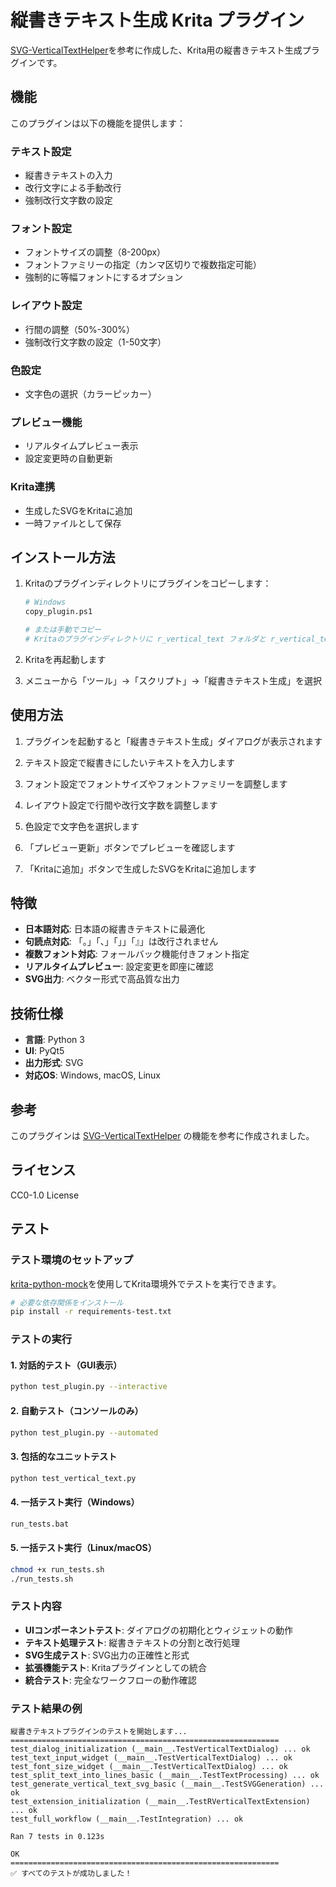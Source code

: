 # 縦書きテキスト生成 Krita プラグイン

[SVG-VerticalTextHelper](https://github.com/Mr-Ojii/SVG-VerticalTextHelper)を参考に作成した、Krita用の縦書きテキスト生成プラグインです。

## 機能

このプラグインは以下の機能を提供します：

### テキスト設定
- 縦書きテキストの入力
- 改行文字による手動改行
- 強制改行文字数の設定

### フォント設定
- フォントサイズの調整（8-200px）
- フォントファミリーの指定（カンマ区切りで複数指定可能）
- 強制的に等幅フォントにするオプション

### レイアウト設定
- 行間の調整（50%-300%）
- 強制改行文字数の設定（1-50文字）

### 色設定
- 文字色の選択（カラーピッカー）

### プレビュー機能
- リアルタイムプレビュー表示
- 設定変更時の自動更新

### Krita連携
- 生成したSVGをKritaに追加
- 一時ファイルとして保存

## インストール方法

1. Kritaのプラグインディレクトリにプラグインをコピーします：
   ```bash
   # Windows
   copy_plugin.ps1
   
   # または手動でコピー
   # Kritaのプラグインディレクトリに r_vertical_text フォルダと r_vertical_text.desktop をコピー
   ```

2. Kritaを再起動します

3. メニューから「ツール」→「スクリプト」→「縦書きテキスト生成」を選択

## 使用方法

1. プラグインを起動すると「縦書きテキスト生成」ダイアログが表示されます

2. テキスト設定で縦書きにしたいテキストを入力します

3. フォント設定でフォントサイズやフォントファミリーを調整します

4. レイアウト設定で行間や改行文字数を調整します

5. 色設定で文字色を選択します

6. 「プレビュー更新」ボタンでプレビューを確認します

7. 「Kritaに追加」ボタンで生成したSVGをKritaに追加します

## 特徴

- **日本語対応**: 日本語の縦書きテキストに最適化
- **句読点対応**: 「。」「、」「」」「』」は改行されません
- **複数フォント対応**: フォールバック機能付きフォント指定
- **リアルタイムプレビュー**: 設定変更を即座に確認
- **SVG出力**: ベクター形式で高品質な出力

## 技術仕様

- **言語**: Python 3
- **UI**: PyQt5
- **出力形式**: SVG
- **対応OS**: Windows, macOS, Linux

## 参考

このプラグインは [SVG-VerticalTextHelper](https://github.com/Mr-Ojii/SVG-VerticalTextHelper) の機能を参考に作成されました。

## ライセンス

CC0-1.0 License

## テスト

### テスト環境のセットアップ

[krita-python-mock](https://github.com/rbreu/krita-python-mock)を使用してKrita環境外でテストを実行できます。

```bash
# 必要な依存関係をインストール
pip install -r requirements-test.txt
```

### テストの実行

#### 1. 対話的テスト（GUI表示）
```bash
python test_plugin.py --interactive
```

#### 2. 自動テスト（コンソールのみ）
```bash
python test_plugin.py --automated
```

#### 3. 包括的なユニットテスト
```bash
python test_vertical_text.py
```

#### 4. 一括テスト実行（Windows）
```cmd
run_tests.bat
```

#### 5. 一括テスト実行（Linux/macOS）
```bash
chmod +x run_tests.sh
./run_tests.sh
```

### テスト内容

- **UIコンポーネントテスト**: ダイアログの初期化とウィジェットの動作
- **テキスト処理テスト**: 縦書きテキストの分割と改行処理
- **SVG生成テスト**: SVG出力の正確性と形式
- **拡張機能テスト**: Kritaプラグインとしての統合
- **統合テスト**: 完全なワークフローの動作確認

### テスト結果の例

```
縦書きテキストプラグインのテストを開始します...
============================================================
test_dialog_initialization (__main__.TestVerticalTextDialog) ... ok
test_text_input_widget (__main__.TestVerticalTextDialog) ... ok
test_font_size_widget (__main__.TestVerticalTextDialog) ... ok
test_split_text_into_lines_basic (__main__.TestTextProcessing) ... ok
test_generate_vertical_text_svg_basic (__main__.TestSVGGeneration) ... ok
test_extension_initialization (__main__.TestRVerticalTextExtension) ... ok
test_full_workflow (__main__.TestIntegration) ... ok

Ran 7 tests in 0.123s

OK
============================================================
✅ すべてのテストが成功しました！
```
